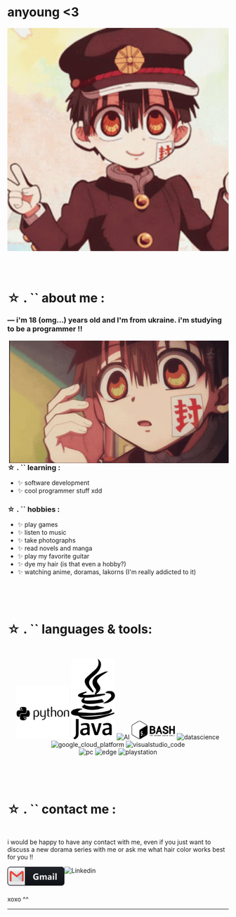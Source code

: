 # anyoung <3

<div align="center">
<img hight="300" width="700" alt="GIF" align="center" src="https://github.com/ssaumdokak/ssaumdokak/blob/main/image/hanako-kun-tbhk.gif">
</div>

</br>
</br>
</br>


# ☆ . `` about me :

### — i'm 18 (omg...) years old and I'm from ukraine. i'm studying to be a programmer !!

<img hight="400" width="500" alt="GIF" align="right" src="https://github.com/ssaumdokak/ssaumdokak/blob/main/image/hanako.gif">

### ☆ . `` learning :
- ✨ software development
- ✨ cool programmer stuff xdd

### ☆ . `` hobbies : 
- ✨ play games
- ✨ listen to music
- ✨ take photographs
- ✨ read novels and manga
- ✨ play my favorite guitar
- ✨ dye my hair (is that even a hobby?)
- ✨ watching anime, doramas, lakorns (I'm really addicted to it)

</br>
</br>
</br>



# ☆ . `` languages & tools:
</br>

<p align="center">

<!-- For more icons please follow  https://github.com/MikeCodesDotNET/ColoredBadges -->
<img src="https://github.com/Xx-Ashutosh-xX/Xx-Ashutosh-xX/blob/master/assets/icons/python.png" alt="python" width="120" hight="50">
<img src="https://github.com/Xx-Ashutosh-xX/Xx-Ashutosh-xX/blob/master/assets/icons/java.png" alt="java"  width="100" hight="50">
<img src="https://github.com/Xx-Ashutosh-xX/Xx-Ashutosh-xX/blob/master/assets/icons/ai.png" alt="AI" width="90" hight="50">
<img src="https://github.com/Xx-Ashutosh-xX/Xx-Ashutosh-xX/blob/master/assets/icons/bash.png" alt="bash" width="100" hight="50">
<img src="https://github.com/Xx-Ashutosh-xX/Xx-Ashutosh-xX/blob/master/assets/icons/datascience.png" alt="datascience" width="180" hight="50">
</br>
<img src="https://github.com/Xx-Ashutosh-xX/Xx-Ashutosh-xX/blob/master/assets/icons/google_cloud_platform.png" alt="google_cloud_platform" width="270" hight="50">
<img src="https://github.com/Xx-Ashutosh-xX/Xx-Ashutosh-xX/blob/master/assets/icons/visualstudio_code.png" alt="visualstudio_code" width="240" hight="50">
</br>
<img src="https://github.com/Xx-Ashutosh-xX/Xx-Ashutosh-xX/blob/master/assets/icons/pc.png" alt="pc" width="100" hight="50">
<img src="https://github.com/Xx-Ashutosh-xX/Xx-Ashutosh-xX/blob/master/assets/icons/edge.png" alt="edge" width="100" hight="50">
<img src="https://github.com/Xx-Ashutosh-xX/Xx-Ashutosh-xX/blob/master/assets/icons/playstation@3x.png" alt="playstation" width="150" hight="50">
</p>
</br>
</br>
</br>



# ☆ . `` contact me :

<p>
 </br>


i would be happy to have any contact with me, even if you just want to discuss a new dorama series with me or ask me what hair color works best for you !!

<a href="mailto:elvirochka1117@gmail.com">
 <img align="left" alt="Gmail" width="130" hight="100" src="https://github.com/ssaumdokak/ssaumdokak/blob/main/image/gmail.png" />
</a>
<a href="https://www.linkedin.com/in/ashutosh-saxena-7b326817b/">
  <img align="left" alt="Linkedin" width="150" hight="100" src="https://github.com/Xx-Ashutosh-xX/Xx-Ashutosh-xX/blob/master/assets/icons/linkedin.png" />
</br>
</br>
</br>
</a>

xoxo ^^

*************
